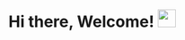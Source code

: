 <h1 align="left">Hi there, Welcome!</a> 
<img src="https://github.com/blackcater/blackcater/raw/main/images/Hi.gif" height="32"/></h1>
